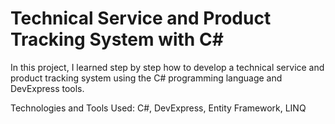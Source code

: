 # Technical Service and Product Tracking System  with C#

In this project, I learned step by step how to develop a technical service and product tracking system using the C# programming language and DevExpress tools.

Technologies and Tools Used: C#, DevExpress, Entity Framework, LINQ

